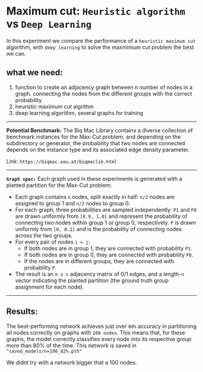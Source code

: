 
# Maximum cut: `Heuristic algorithm` vs `Deep Learning`
In this experiment we compare the performance of a `heuristic maximum cut` algorithm, with `deep learning` to solve the maxmimum cut problem the best we can.


## what we need:
1. function to create an adjacency graph between n number of nodes in a graph. connecting the nodes from the different groups with the correct probability
2. heuristic maximum cut algrithm
3. deep learning algorithm, several graphs for training
---


__Potential Benchmark:__ The Biq Mac Library contains a diverse collection of benchmark instances for the Max-Cut problem, and depending on the subdirectory or generator, the probability that two nodes are connected depends on the instance type and its associated edge density parameter.

Link: `https://biqmac.aau.at/biqmaclib.html`

---


__`Graph spec:`__ Each graph used in these experiments is generated with a planted partition for the Max-Cut problem:

- Each graph contains `n` nodes, split exactly in half: `n/2` nodes are assigned to group 1 and `n/2` nodes to group 0.
- For each graph, three probabilities are sampled independently: `P1` and `P0` are drawn uniformly from `[0.9, 1.0]` and represent the probability of connecting two nodes within group 1 or group 0, respectively. `P` is drawn uniformly from `[0, 0.1]` and is the probability of connecting nodes across the two groups.
- For every pair of nodes `i < j`:
    - If both nodes are in group 1, they are connected with probability `P1`.
    - If both nodes are in group 0, they are connected with probability `P0`.
    - If the nodes are in different groups, they are connected with probability `P`.
- The result is an `n x n` adjacency matrix of 0/1 edges, and a length-`n` vector indicating the planted partition (the ground truth group assignment for each node).


---



## Results:
The best-performing network achieves just over `80%` accuracy in partitioning all nodes correctly on graphs with `100 nodes`. This means that, for these graphs, the model correctly classifies every node into its respective group more than 80% of the time. This network is saved in `"saved_models/n=100_82%.pth"`

We didnt try with a network bigger that a 100 nodes.